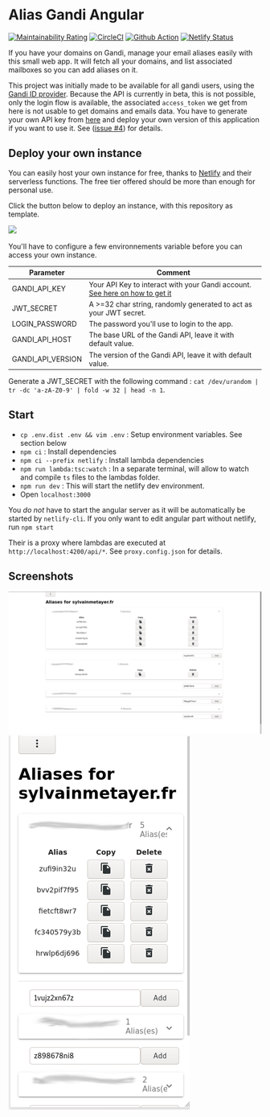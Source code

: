 # Alias Gandi Angular

[![Maintainability Rating](https://sonarcloud.io/api/project_badges/measure?project=sylvainmetayer_alias-gandi-angular&metric=sqale_rating)](https://sonarcloud.io/dashboard?id=sylvainmetayer_alias-gandi-angular)
[![CircleCI](https://circleci.com/gh/sylvainmetayer/alias-gandi-angular/tree/master.svg?style=svg&circle-token=92548e3df680d17a912aa5c43d94fcde7dd264cd)](https://circleci.com/gh/sylvainmetayer/alias-gandi-angular/tree/master)
[![Github Action](https://github.com/sylvainmetayer/alias-gandi-angular/workflows/CI/badge.svg)](https://github.com/sylvainmetayer/alias-gandi-angular/actions)
[![Netlify Status](https://api.netlify.com/api/v1/badges/ed6b3745-ef58-427f-b158-dc27d283436e/deploy-status)](https://app.netlify.com/sites/alias-gandi-angular/deploys)


If you have your domains on Gandi, manage your email aliases easily with this small web app. It will fetch all your domains, and list associated mailboxes so you can add aliases on it.

This project was initially made to be available for all gandi users, using the [Gandi ID provider](https://docs.gandi.net/en/rest_api/oauth2/using_oauth2_server.html). Because the API is currently in beta, this is not possible, only the login flow is available, the associated `access_token` we get from here is not usable to get domains and emails data. You have to generate your own API key from [here](https://docs.gandi.net/fr/noms_domaine/utilisateurs_avances/api.html) and deploy your own version of this application if you want to use it. See ([issue #4][i4]) for details.

## Deploy your own instance

You can easily host your own instance for free, thanks to [Netlify](https://netlify.com) and their serverless functions. The free tier offered should be more than enough for personal use. 

Click the button below to deploy an instance, with this repository as template.

[![](https://www.netlify.com/img/deploy/button.svg)](https://app.netlify.com/start/deploy?repository=https://github.com/sylvainmetayer/alias-gandi-angular)

You'll have to configure a few environnements variable before you can access your own instance.

|Parameter|Comment|
|--|--|
|GANDI_API_KEY|Your API Key to interact with your Gandi account. [See here on how to get it](https://docs.gandi.net/fr/noms_domaine/utilisateurs_avances/api.html)|
|JWT_SECRET|A >=32 char string, randomly generated to act as your JWT secret.|
|LOGIN_PASSWORD|The password you'll use to login to the app.|
|GANDI_API_HOST|The base URL of the Gandi API, leave it with default value.|
|GANDI_API_VERSION|The version of the Gandi API, leave it with default value.|

Generate a JWT_SECRET with the following command : `cat /dev/urandom | tr -dc 'a-zA-Z0-9' | fold -w 32 | head -n 1`.

## Start

- `cp .env.dist .env && vim .env` : Setup environment variables. See section below
- `npm ci` : Install dependencies
- `npm ci --prefix netlify` : Install lambda dependencies
- `npm run lambda:tsc:watch` : In a separate terminal, will allow to watch and compile `ts` files to the lambdas folder.
- `npm run dev` :  This will start the netlify dev environment.
- Open `localhost:3000`

You *do not* have to start the angular server as it will be automatically be started by `netlify-cli`. If you only want to edit angular part without netlify, run `npm start`

Their is a proxy where lambdas are executed at `http://localhost:4200/api/*`. See `proxy.config.json` for details.

## Screenshots

![desktop](./.github/img/desktop.png)
![mobile](./.github/img/mobile.png)

[i4]: https://github.com/sylvainmetayer/alias-gandi-angular/issues/4
